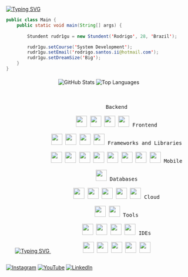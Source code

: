 [![Typing SVG](https://readme-typing-svg.demolab.com/?lines=Hello,+I'm+Rudr1gu!;I+studying+system+development)](https://git.io/typing-svg)

```java
public class Main {
    public static void main(String[] args) {
        
        Stundent rudr1gu = new Stundent('Rodrigo', 28, 'Brazil');

        rudr1gu.setCourse('System Development');
        rudr1gu.setEmail('rodrigo.santos.ii@hotmail.com');
        rudr1gu.setDreamSize('Big');
    }
}
```



<div align="center" style="margin:20px 0 ;">
  <img src="https://github-readme-stats.vercel.app/api?username=rudr1gu&show_icons=true&theme=dark&hide_border=false&locale=en&card_width=300&count_private=true" alt="GitHub Stats"" />
  <img src="https://github-readme-stats.vercel.app/api/top-langs?username=rudr1gu&layout=compact&langs_count=6&theme=dark&hide_border=false" alt="Top Languages" />
<!--   <img src="https://github-profile-trophy.vercel.app/?username=rudr1gu&theme=onedark&column=8&margin-w=15&margin-h=15" alt="Trophies" /> -->
</div>
<br>

<div align="center">
  <a href="https://git.io/typing-svg">
    <img src="https://readme-typing-svg.herokuapp.com?font=Micro+5&size=50&duration=4000&pause=1000&color=1D89E4&center=true&width=435&lines=Skills" alt="Typing SVG" />
  </a>
  <p style="display: inline-block;" align="center">
    <kbd>
      <kbd>Backend</kbd>
      <br><br>
      <img width="30px" src="https://cdn.jsdelivr.net/gh/devicons/devicon/icons/java/java-original.svg" />
      <img width="30px" src="https://cdn.jsdelivr.net/gh/devicons/devicon/icons/php/php-original.svg" />
      <img width="30px" src="https://cdn.jsdelivr.net/gh/devicons/devicon/icons/python/python-original.svg" />
      <img width="30px" src="https://cdn.jsdelivr.net/gh/devicons/devicon/icons/nodejs/nodejs-original.svg" />
    </kbd>
    <kbd>
      <kbd>Frontend</kbd>
      <br><br>
      <img width="30px" src="https://cdn.jsdelivr.net/gh/devicons/devicon/icons/javascript/javascript-original.svg" />
      <img width="30px" src="https://cdn.jsdelivr.net/gh/devicons/devicon/icons/html5/html5-original.svg" />
      <img width="30px" src="https://cdn.jsdelivr.net/gh/devicons/devicon/icons/css3/css3-original.svg" />
      <img width="30px" src="https://cdn.jsdelivr.net/gh/devicons/devicon/icons/typescript/typescript-original.svg" />
    </kbd>
    <kbd>
      <kbd>Frameworks and Libraries</kbd>
      <br><br>
          <img width="30px" src="https://cdn.jsdelivr.net/gh/devicons/devicon/icons/angularjs/angularjs-original.svg" />
          <img width="30px" src="https://cdn.jsdelivr.net/gh/devicons/devicon/icons/react/react-original.svg" />
          <img width="30px" src="https://cdn.jsdelivr.net/gh/devicons/devicon/icons/bootstrap/bootstrap-original.svg" />
          <img width="30px" src="https://cdn.jsdelivr.net/gh/devicons/devicon/icons/laravel/laravel-original.svg" />
          <img width="30px" src="https://cdn.jsdelivr.net/gh/devicons/devicon/icons/spring/spring-original.svg" />
          <img width="30px" src="https://cdn.jsdelivr.net/gh/devicons/devicon/icons/adonisjs/adonisjs-original.svg" />
          <img width="30px" src="https://cdn.jsdelivr.net/gh/devicons/devicon/icons/express/express-original.svg" />
          <img width="30px" src="https://cdn.jsdelivr.net/gh/devicons/devicon/icons/django/django-plain.svg" />
    </kbd>
    <kbd>
      <kbd>Mobile</kbd>
      <br><br>
      <img width="30px" src="https://cdn.jsdelivr.net/gh/devicons/devicon/icons/kotlin/kotlin-original.svg" />
    </kbd>
    <kbd>
      <kbd>Databases</kbd>
      <br><br>
          <img width="30px" src="https://cdn.jsdelivr.net/gh/devicons/devicon/icons/sqlite/sqlite-original.svg" />
          <img width="30px" src="https://cdn.jsdelivr.net/gh/devicons/devicon/icons/mongodb/mongodb-original.svg" />
          <img width="30px" src="https://cdn.jsdelivr.net/gh/devicons/devicon/icons/mysql/mysql-original.svg" />
          <img width="30px" src="https://cdn.jsdelivr.net/gh/devicons/devicon/icons/firebase/firebase-original.svg" />
          <img width="30px" src="https://cdn.jsdelivr.net/gh/devicons/devicon/icons/postgresql/postgresql-original.svg" />
    </kbd>
    <kbd>
      <kbd>Cloud</kbd>
      <br><br>
          <img width="30px" src="https://cdn.jsdelivr.net/gh/devicons/devicon/icons/azure/azure-original.svg" />
          <img width="30px" src="https://cdn.jsdelivr.net/gh/devicons/devicon/icons/vercel/vercel-original.svg" />
    </kbd>
    <kbd>
      <kbd>Tools</kbd>
      <br><br>
          <img width="30px" src="https://cdn.jsdelivr.net/gh/devicons/devicon/icons/git/git-original.svg" />
          <img width="30px" src="https://cdn.jsdelivr.net/gh/devicons/devicon/icons/github/github-original.svg" />
          <img width="30px" src="https://cdn.jsdelivr.net/gh/devicons/devicon/icons/postman/postman-original.svg" />
          <img width="30px" src="https://cdn.jsdelivr.net/gh/devicons/devicon/icons/insomnia/insomnia-original.svg" />
    </kbd>
    <kbd>
      <kbd>IDEs</kbd>
      <br><br>
          <img width="30px" src="https://cdn.jsdelivr.net/gh/devicons/devicon/icons/apache/apache-original.svg" />
          <img width="30px" src="https://cdn.jsdelivr.net/gh/devicons/devicon/icons/eclipse/eclipse-original.svg" />
          <img width="30px" src="https://cdn.jsdelivr.net/gh/devicons/devicon/icons/vscode/vscode-original.svg" />
          <img width="30px" src="https://cdn.jsdelivr.net/gh/devicons/devicon/icons/androidstudio/androidstudio-original.svg" />
          <img width="30px" src="https://cdn.jsdelivr.net/gh/devicons/devicon/icons/arduino/arduino-original.svg" />
    </kbd>
  </p>
</div>

[![Instagram](https://img.shields.io/badge/@rudr1gu-E4405F?style=flat-square&logo=instagram&logoColor=white)](https://instagram.com/rudr1gu)
[![YouTube](https://img.shields.io/badge/Rudr1gu-FF0000?style=flat-square&logo=youtube&logoColor=white)](https://youtube.com/@rudr1gu)
[![LinkedIn](https://img.shields.io/badge/LinkedIn-0077B5?style=flat-square&logo=linkedin&logoColor=white)](https://linkedin.com/in/rudr1gu)

